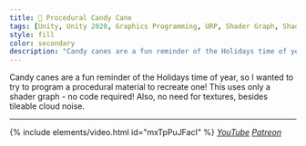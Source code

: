 ```yaml
---
title: 🍬 Procedural Candy Cane
tags: [Unity, Unity 2020, Graphics Programming, URP, Shader Graph, Shader, Material, Video]
style: fill
color: secondary 
description: "Candy canes are a fun reminder of the Holidays time of year, so I wanted to try to program a procedural material to recreate one!"
---
```


Candy canes are a fun reminder of the Holidays time of year, so I wanted to try to program a procedural material to recreate one! This uses only a shader graph - no code required! Also, no need for textures, besides tileable cloud noise.

***

{% include elements/video.html id="mxTpPuJFacI" %}
*[YouTube](https://youtu.be/mxTpPuJFacI) [Patreon](https://www.patreon.com/posts/files-procedural-47253477)* 